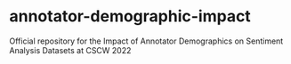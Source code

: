 # annotator-demographic-impact
Official repository for the Impact of Annotator Demographics on Sentiment Analysis Datasets at CSCW 2022
